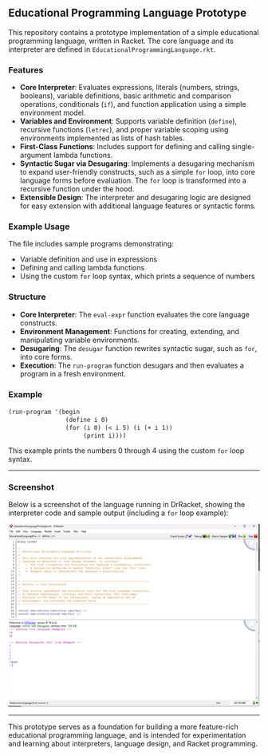 ## Educational Programming Language Prototype

This repository contains a prototype implementation of a simple educational programming language, written in Racket. The core language and its interpreter are defined in `EducationalProgrammingLanguage.rkt`.

### Features

- **Core Interpreter**: Evaluates expressions, literals (numbers, strings, booleans), variable definitions, basic arithmetic and comparison operations, conditionals (`if`), and function application using a simple environment model.
- **Variables and Environment**: Supports variable definition (`define`), recursive functions (`letrec`), and proper variable scoping using environments implemented as lists of hash tables.
- **First-Class Functions**: Includes support for defining and calling single-argument lambda functions.
- **Syntactic Sugar via Desugaring**: Implements a desugaring mechanism to expand user-friendly constructs, such as a simple `for` loop, into core language forms before evaluation. The `for` loop is transformed into a recursive function under the hood.
- **Extensible Design**: The interpreter and desugaring logic are designed for easy extension with additional language features or syntactic forms.

### Example Usage

The file includes sample programs demonstrating:

- Variable definition and use in expressions
- Defining and calling lambda functions
- Using the custom `for` loop syntax, which prints a sequence of numbers

### Structure

- **Core Interpreter**: The `eval-expr` function evaluates the core language constructs.
- **Environment Management**: Functions for creating, extending, and manipulating variable environments.
- **Desugaring**: The `desugar` function rewrites syntactic sugar, such as `for`, into core forms.
- **Execution**: The `run-program` function desugars and then evaluates a program in a fresh environment.

### Example

```racket
(run-program '(begin
                (define i 0)
                (for (i 0) (< i 5) (i (+ i 1))
                     (print i))))
```

This example prints the numbers 0 through 4 using the custom `for` loop syntax.

---

### Screenshot

Below is a screenshot of the language running in DrRacket, showing the interpreter code and sample output (including a `for` loop example):

![Screenshot demonstrating the Educational Programming Language Prototype running in DrRacket, with interpreter code and example output.](./assets/educational-language-demo.png)

---

This prototype serves as a foundation for building a more feature-rich educational programming language, and is intended for experimentation and learning about interpreters, language design, and Racket programming.